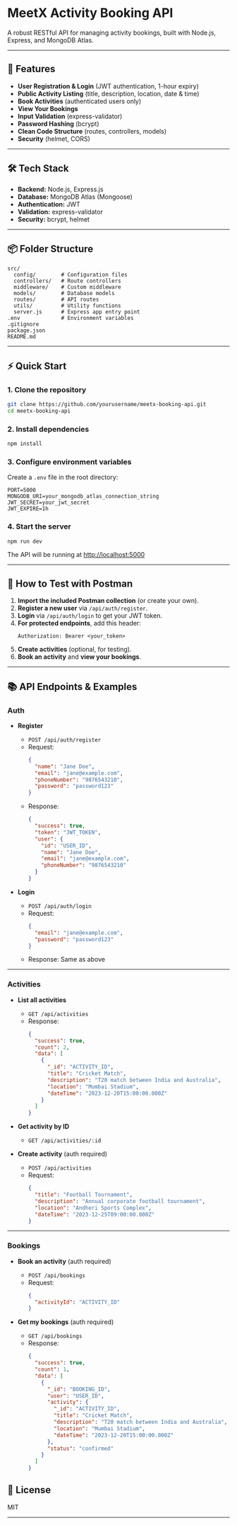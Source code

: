 # MeetX Activity Booking API

A robust RESTful API for managing activity bookings, built with Node.js, Express, and MongoDB Atlas.

---

## 🚀 Features

- **User Registration & Login** (JWT authentication, 1-hour expiry)
- **Public Activity Listing** (title, description, location, date & time)
- **Book Activities** (authenticated users only)
- **View Your Bookings**
- **Input Validation** (express-validator)
- **Password Hashing** (bcrypt)
- **Clean Code Structure** (routes, controllers, models)
- **Security** (helmet, CORS)

---

## 🛠️ Tech Stack

- **Backend:** Node.js, Express.js
- **Database:** MongoDB Atlas (Mongoose)
- **Authentication:** JWT
- **Validation:** express-validator
- **Security:** bcrypt, helmet

---

## 📦 Folder Structure

```
src/
  config/        # Configuration files
  controllers/   # Route controllers
  middleware/    # Custom middleware
  models/        # Database models
  routes/        # API routes
  utils/         # Utility functions
  server.js      # Express app entry point
.env             # Environment variables
.gitignore
package.json
README.md
```

---

## ⚡ Quick Start

### 1. Clone the repository

```bash
git clone https://github.com/yourusername/meetx-booking-api.git
cd meetx-booking-api
```

### 2. Install dependencies

```bash
npm install
```

### 3. Configure environment variables

Create a `.env` file in the root directory:

```
PORT=5000
MONGODB_URI=your_mongodb_atlas_connection_string
JWT_SECRET=your_jwt_secret
JWT_EXPIRE=1h
```

### 4. Start the server

```bash
npm run dev
```

The API will be running at [http://localhost:5000](http://localhost:5000)

---

## 🧪 How to Test with Postman

1. **Import the included Postman collection** (or create your own).
2. **Register a new user** via `/api/auth/register`.
3. **Login** via `/api/auth/login` to get your JWT token.
4. **For protected endpoints**, add this header:
   ```
   Authorization: Bearer <your_token>
   ```
5. **Create activities** (optional, for testing).
6. **Book an activity** and **view your bookings**.

---

## 📚 API Endpoints & Examples

### Auth

- **Register**
  - `POST /api/auth/register`
  - Request:
    ```json
    {
      "name": "Jane Doe",
      "email": "jane@example.com",
      "phoneNumber": "9876543210",
      "password": "password123"
    }
    ```
  - Response:
    ```json
    {
      "success": true,
      "token": "JWT_TOKEN",
      "user": {
        "id": "USER_ID",
        "name": "Jane Doe",
        "email": "jane@example.com",
        "phoneNumber": "9876543210"
      }
    }
    ```

- **Login**
  - `POST /api/auth/login`
  - Request:
    ```json
    {
      "email": "jane@example.com",
      "password": "password123"
    }
    ```
  - Response: Same as above

---

### Activities

- **List all activities**
  - `GET /api/activities`
  - Response:
    ```json
    {
      "success": true,
      "count": 2,
      "data": [
        {
          "_id": "ACTIVITY_ID",
          "title": "Cricket Match",
          "description": "T20 match between India and Australia",
          "location": "Mumbai Stadium",
          "dateTime": "2023-12-20T15:00:00.000Z"
        }
      ]
    }
    ```

- **Get activity by ID**
  - `GET /api/activities/:id`

- **Create activity** (auth required)
  - `POST /api/activities`
  - Request:
    ```json
    {
      "title": "Football Tournament",
      "description": "Annual corporate football tournament",
      "location": "Andheri Sports Complex",
      "dateTime": "2023-12-25T09:00:00.000Z"
    }
    ```

---

### Bookings

- **Book an activity** (auth required)
  - `POST /api/bookings`
  - Request:
    ```json
    {
      "activityId": "ACTIVITY_ID"
    }
    ```

- **Get my bookings** (auth required)
  - `GET /api/bookings`
  - Response:
    ```json
    {
      "success": true,
      "count": 1,
      "data": [
        {
          "_id": "BOOKING_ID",
          "user": "USER_ID",
          "activity": {
            "_id": "ACTIVITY_ID",
            "title": "Cricket Match",
            "description": "T20 match between India and Australia",
            "location": "Mumbai Stadium",
            "dateTime": "2023-12-20T15:00:00.000Z"
          },
          "status": "confirmed"
        }
      ]
    }
    ```
## 📄 License
MIT

---